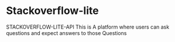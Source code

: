 # Stackoverflow-lite
STACKOVERFLOW-LITE-API
This is A platform where users can ask questions and expect answers to those Questions

